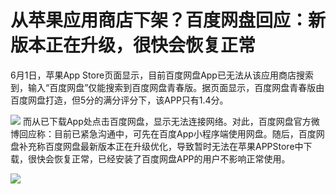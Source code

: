 

# 从苹果应用商店下架？百度网盘回应：新版本正在升级，很快会恢复正常

6月1日，苹果App
Store页面显示，目前百度网盘App已无法从该应用商店搜索到，输入“百度网盘”仅能搜索到百度网盘青春版。据页面显示，百度网盘青春版由百度网盘打造，但5分的满分评分下，该APP只有1.4分。

![](https://inews.gtimg.com/om_bt/OLfLV049h9Lxw6lxoTUSAjCyQyQbKRPptKXiVcpv6PVg8AA/1000)
而从已下载App处点击百度网盘，显示无法连接网络。对此，百度网盘官方微博回应称：目前已紧急沟通中，可先在百度App小程序端使用网盘。随后，百度网盘补充称百度网盘最新版本正在升级优化，导致暂时无法在苹果APPStore中下载，很快会恢复正常，已经安装了百度网盘APP的用户不影响正常使用。

![](https://inews.gtimg.com/om_bt/O3RYBOLRhSr0sOCke7lg26rck8QP5khotafHeNQ5PVQwMAA/1000)

